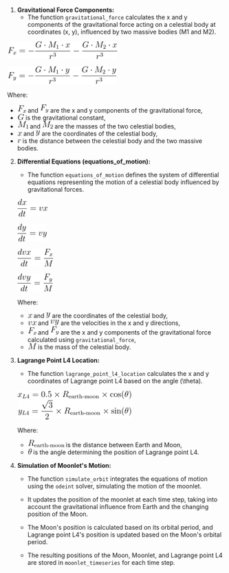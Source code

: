 1. **Gravitational Force Components:**
   - The function `gravitational_force` calculates the x and y components of the gravitational force acting on a celestial body at coordinates (x, y), influenced by two massive bodies (M1 and M2).

  ![img.png](../../equationImages/L4%20behavior/img.png)

   ![img_1.png](../../equationImages/L4%20behavior/img_1.png)

   Where:
   - ![img_2.png](../../equationImages/L4%20behavior/img_2.png) and ![img_3.png](../../equationImages/L4%20behavior/img_3.png) are the x and y components of the gravitational force,
   - ![img_4.png](../../equationImages/L4%20behavior/img_4.png) is the gravitational constant,
   - ![img_5.png](../../equationImages/L4%20behavior/img_5.png) and ![img_6.png](../../equationImages/L4%20behavior/img_6.png) are the masses of the two celestial bodies,
   - ![img_7.png](../../equationImages/L4%20behavior/img_7.png) and ![img_8.png](../../equationImages/L4%20behavior/img_8.png) are the coordinates of the celestial body,
   - ![img_9.png](../../equationImages/L4%20behavior/img_9.png) is the distance between the celestial body and the two massive bodies.

2. **Differential Equations (equations_of_motion):**
   - The function `equations_of_motion` defines the system of differential equations representing the motion of a celestial body influenced by gravitational forces.

   ![img_10.png](../../equationImages/L4%20behavior/img_10.png)

   ![img_11.png](../../equationImages/L4%20behavior/img_11.png)

   ![img_12.png](../../equationImages/L4%20behavior/img_12.png)

   ![img_13.png](../../equationImages/L4%20behavior/img_13.png)

   Where:
   - ![img_7.png](../../equationImages/L4%20behavior/img_7.png) and ![img_8.png](../../equationImages/L4%20behavior/img_8.png) are the coordinates of the celestial body,
   - ![img_14.png](../../equationImages/L4%20behavior/img_14.png) and ![img_15.png](../../equationImages/L4%20behavior/img_15.png) are the velocities in the x and y directions,
   - ![img_2.png](../../equationImages/L4%20behavior/img_2.png) and ![img_3.png](../../equationImages/L4%20behavior/img_3.png) are the x and y components of the gravitational force calculated using `gravitational_force`,
   - ![img_16.png](../../equationImages/L4%20behavior/img_16.png) is the mass of the celestial body.

3. **Lagrange Point L4 Location:**
   - The function `lagrange_point_l4_location` calculates the x and y coordinates of Lagrange point L4 based on the angle \(\theta\).

   ![img_17.png](../../equationImages/L4%20behavior/img_17.png)
   ![img_18.png](../../equationImages/L4%20behavior/img_18.png)

   Where:
   - ![img_19.png](../../equationImages/L4%20behavior/img_19.png) is the distance between Earth and Moon,
   - ![img_20.png](../../equationImages/L4%20behavior/img_20.png) is the angle determining the position of Lagrange point L4.

4. **Simulation of Moonlet's Motion:**
   - The function `simulate_orbit` integrates the equations of motion using the `odeint` solver, simulating the motion of the moonlet.

   - It updates the position of the moonlet at each time step, taking into account the gravitational influence from Earth and the changing position of the Moon.

   - The Moon's position is calculated based on its orbital period, and Lagrange point L4's position is updated based on the Moon's orbital period.

   - The resulting positions of the Moon, Moonlet, and Lagrange point L4 are stored in `moonlet_timeseries` for each time step.
